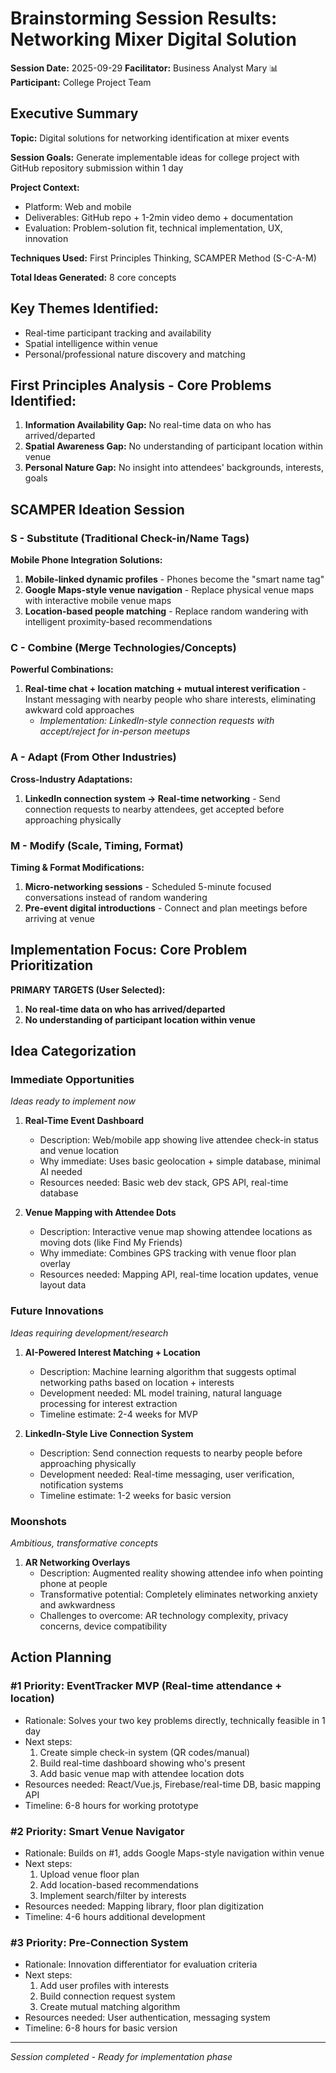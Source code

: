 # Brainstorming Session Results: Networking Mixer Digital Solution

**Session Date:** 2025-09-29
**Facilitator:** Business Analyst Mary 📊
**Participant:** College Project Team

## Executive Summary

**Topic:** Digital solutions for networking identification at mixer events

**Session Goals:** Generate implementable ideas for college project with GitHub repository submission within 1 day

**Project Context:**
- Platform: Web and mobile
- Deliverables: GitHub repo + 1-2min video demo + documentation
- Evaluation: Problem-solution fit, technical implementation, UX, innovation

**Techniques Used:** First Principles Thinking, SCAMPER Method (S-C-A-M)

**Total Ideas Generated:** 8 core concepts

## Key Themes Identified:
- Real-time participant tracking and availability
- Spatial intelligence within venue
- Personal/professional nature discovery and matching

## First Principles Analysis - Core Problems Identified:

1. **Information Availability Gap:** No real-time data on who has arrived/departed
2. **Spatial Awareness Gap:** No understanding of participant location within venue
3. **Personal Nature Gap:** No insight into attendees' backgrounds, interests, goals

## SCAMPER Ideation Session

### S - Substitute (Traditional Check-in/Name Tags)
**Mobile Phone Integration Solutions:**
1. **Mobile-linked dynamic profiles** - Phones become the "smart name tag"
2. **Google Maps-style venue navigation** - Replace physical venue maps with interactive mobile venue maps
3. **Location-based people matching** - Replace random wandering with intelligent proximity-based recommendations

### C - Combine (Merge Technologies/Concepts)
**Powerful Combinations:**
1. **Real-time chat + location matching + mutual interest verification** - Instant messaging with nearby people who share interests, eliminating awkward cold approaches
   - *Implementation: LinkedIn-style connection requests with accept/reject for in-person meetups*

### A - Adapt (From Other Industries)
**Cross-Industry Adaptations:**
1. **LinkedIn connection system → Real-time networking** - Send connection requests to nearby attendees, get accepted before approaching physically

### M - Modify (Scale, Timing, Format)
**Timing & Format Modifications:**
1. **Micro-networking sessions** - Scheduled 5-minute focused conversations instead of random wandering
2. **Pre-event digital introductions** - Connect and plan meetings before arriving at venue

## Implementation Focus: Core Problem Prioritization

**PRIMARY TARGETS (User Selected):**
1. **No real-time data on who has arrived/departed**
2. **No understanding of participant location within venue**

## Idea Categorization

### Immediate Opportunities
*Ideas ready to implement now*

1. **Real-Time Event Dashboard**
   - Description: Web/mobile app showing live attendee check-in status and venue location
   - Why immediate: Uses basic geolocation + simple database, minimal AI needed
   - Resources needed: Basic web dev stack, GPS API, real-time database

2. **Venue Mapping with Attendee Dots**
   - Description: Interactive venue map showing attendee locations as moving dots (like Find My Friends)
   - Why immediate: Combines GPS tracking with venue floor plan overlay
   - Resources needed: Mapping API, real-time location updates, venue layout data

### Future Innovations
*Ideas requiring development/research*

1. **AI-Powered Interest Matching + Location**
   - Description: Machine learning algorithm that suggests optimal networking paths based on location + interests
   - Development needed: ML model training, natural language processing for interest extraction
   - Timeline estimate: 2-4 weeks for MVP

2. **LinkedIn-Style Live Connection System**
   - Description: Send connection requests to nearby people before approaching physically
   - Development needed: Real-time messaging, user verification, notification systems
   - Timeline estimate: 1-2 weeks for basic version

### Moonshots
*Ambitious, transformative concepts*

1. **AR Networking Overlays**
   - Description: Augmented reality showing attendee info when pointing phone at people
   - Transformative potential: Completely eliminates networking anxiety and awkwardness
   - Challenges to overcome: AR technology complexity, privacy concerns, device compatibility

## Action Planning

### #1 Priority: **EventTracker MVP** (Real-time attendance + location)
- Rationale: Solves your two key problems directly, technically feasible in 1 day
- Next steps:
  1. Create simple check-in system (QR codes/manual)
  2. Build real-time dashboard showing who's present
  3. Add basic venue map with attendee location dots
- Resources needed: React/Vue.js, Firebase/real-time DB, basic mapping API
- Timeline: 6-8 hours for working prototype

### #2 Priority: **Smart Venue Navigator**
- Rationale: Builds on #1, adds Google Maps-style navigation within venue
- Next steps:
  1. Upload venue floor plan
  2. Add location-based recommendations
  3. Implement search/filter by interests
- Resources needed: Mapping library, floor plan digitization
- Timeline: 4-6 hours additional development

### #3 Priority: **Pre-Connection System**
- Rationale: Innovation differentiator for evaluation criteria
- Next steps:
  1. Add user profiles with interests
  2. Build connection request system
  3. Create mutual matching algorithm
- Resources needed: User authentication, messaging system
- Timeline: 6-8 hours for basic version

---

*Session completed - Ready for implementation phase*
